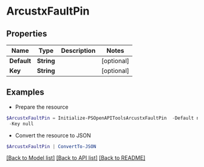 # ArcustxFaultPin
## Properties

Name | Type | Description | Notes
------------ | ------------- | ------------- | -------------
**Default** | **String** |  | [optional] 
**Key** | **String** |  | [optional] 

## Examples

- Prepare the resource
```powershell
$ArcustxFaultPin = Initialize-PSOpenAPIToolsArcustxFaultPin  -Default null `
 -Key null
```

- Convert the resource to JSON
```powershell
$ArcustxFaultPin | ConvertTo-JSON
```

[[Back to Model list]](../README.md#documentation-for-models) [[Back to API list]](../README.md#documentation-for-api-endpoints) [[Back to README]](../README.md)

